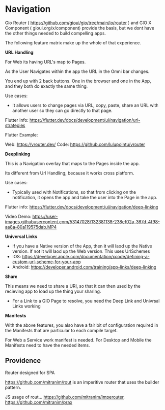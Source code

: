 # Navigation



Gio Router ( https://github.com/gioui/gio/tree/main/io/router ) and GIO X Component ( gioui.org/x/component) provide the basis, but we dont have the other things needed to build compelling apps.

The following feature matrix make up the whole of that experience.

**URL Handling**

For Web its having URL's map to Pages.

As the User Navigates within the app the URL in the Omni bar changes.

You end up with 2 back buttons. One in the browser and one in the App, and they both do exactly the same thing. 

Use cases:

- It allows users to change pages via URL, copy, paste, share an URL with another user so they can go directly to that page.

Flutter Info: https://flutter.dev/docs/development/ui/navigation/url-strategies

Flutter Example:

Web: https://vrouter.dev/
Code: https://github.com/lulupointu/vrouter

**Deeplinking**

This is a Navigation overlay that maps to the Pages inside the app.

Its different from Url Handling, because it works cross platform.

Use cases:

- Typically used with Notifications, so that from clicking on the notification, it opens the app and take the user into the Page in the app.

Flutter info: https://flutter.dev/docs/development/ui/navigation/deep-linking

Video Demo: https://user-images.githubusercontent.com/53147028/132381138-238ef02a-367d-4f98-aa8a-80a119575dab.MP4

**Universal Links**

  - If you have a Native version of the App, then it will laod up the Native version. If not it will laod up the Web version. This uses UrlSchemes
  - IOS: https://developer.apple.com/documentation/xcode/defining-a-custom-url-scheme-for-your-app
  - Android: https://developer.android.com/training/app-links/deep-linking

**Share**

This means we need to share a URI, so that it can then used by the recieving app to load up the thing your sharing.
  - For a Link to a GIO Page to resolve, you need the Deep Link and Univrsal Links working

**Manifests**

With the above features, you also have a fair bit of configuration required in the Manifests that are particular to each compile target.

For Web a Service work manifest is needed.
For Desktop and Mobile the Manifests need to have the needed items.



## Providence

Router designed for SPA

https://github.com/mitranim/rout is an imperitive router that uses the builder pattern.

JS usage of rout...
https://github.com/mitranim/imperouter,
https://github.com/mitranim/prax 

